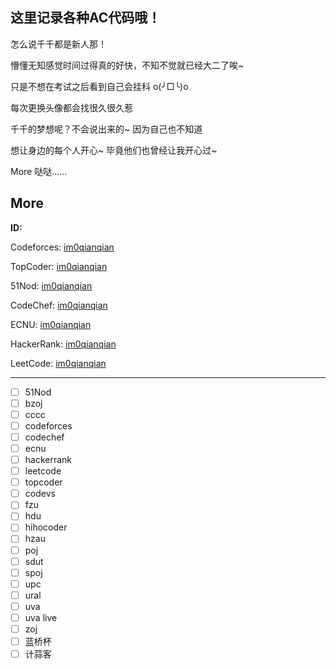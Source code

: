 ## 这里记录各种AC代码哦！

怎么说千千都是新人那！

懵懂无知感觉时间过得真的好快，不知不觉就已经大二了唉~

只是不想在考试之后看到自己会挂科 o(╯□╰)o

每次更换头像都会找很久很久惹

千千的梦想呢？不会说出来的~ 因为自己也不知道

想让身边的每个人开心~ 毕竟他们也曾经让我开心过~

More 哒哒……



## More

**ID:**

Codeforces: [im0qianqian](https://codeforces.com/profile/im0qianqian)

TopCoder: [im0qianqian](https://www.topcoder.com/members/im0qianqian)

51Nod: [im0qianqian](https://www.51nod.com/user/index.html#!userId=17507)

CodeChef: [im0qianqian](https://www.codechef.com/users/im0qianqian)

ECNU: [im0qianqian](https://acm.ecnu.edu.cn/generic/31202/)

HackerRank: [im0qianqian](https://www.hackerrank.com/im0qianqian)

LeetCode: [im0qianqian](https://leetcode.com/im0qianqian/)

---

- [ ] 51Nod
- [ ] bzoj
- [ ] cccc
- [ ] codeforces
- [ ] codechef
- [ ] ecnu
- [ ] hackerrank
- [ ] leetcode
- [ ] topcoder
- [ ] codevs
- [ ] fzu
- [ ] hdu
- [ ] hihocoder
- [ ] hzau
- [ ] poj
- [ ] sdut
- [ ] spoj
- [ ] upc
- [ ] ural
- [ ] uva
- [ ] uva live
- [ ] zoj
- [ ] 蓝桥杯
- [ ] 计蒜客

